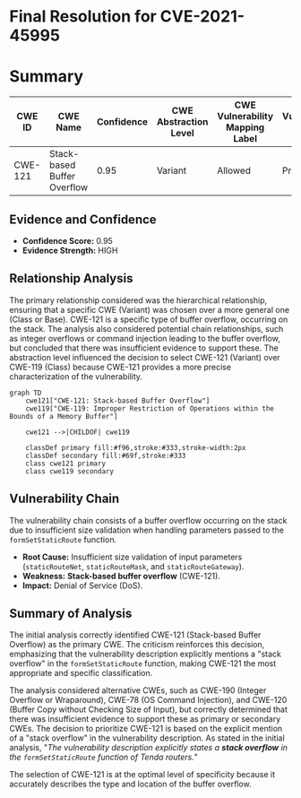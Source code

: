 # Final Resolution for CVE-2021-45995

# Summary 
| CWE ID | CWE Name | Confidence | CWE Abstraction Level | CWE Vulnerability Mapping Label | CWE-Vulnerability Mapping Notes |
|---|---|---|---|---|---|
| CWE-121 | Stack-based Buffer Overflow | 0.95 | Variant | Allowed | Primary CWE |
  
## Evidence and Confidence

*   **Confidence Score:** 0.95
*   **Evidence Strength:** HIGH

## Relationship Analysis
The primary relationship considered was the hierarchical relationship, ensuring that a specific CWE (Variant) was chosen over a more general one (Class or Base). CWE-121 is a specific type of buffer overflow, occurring on the stack. The analysis also considered potential chain relationships, such as integer overflows or command injection leading to the buffer overflow, but concluded that there was insufficient evidence to support these. The abstraction level influenced the decision to select CWE-121 (Variant) over CWE-119 (Class) because CWE-121 provides a more precise characterization of the vulnerability.

```mermaid
graph TD
    cwe121["CWE-121: Stack-based Buffer Overflow"]
    cwe119["CWE-119: Improper Restriction of Operations within the Bounds of a Memory Buffer"]
    
    cwe121 -->|CHILDOF| cwe119
    
    classDef primary fill:#f96,stroke:#333,stroke-width:2px
    classDef secondary fill:#69f,stroke:#333
    class cwe121 primary
    class cwe119 secondary
```

## Vulnerability Chain
The vulnerability chain consists of a buffer overflow occurring on the stack due to insufficient size validation when handling parameters passed to the `formSetStaticRoute` function.
  - **Root Cause:** Insufficient size validation of input parameters (`staticRouteNet`, `staticRouteMask`, and `staticRouteGateway`).
  - **Weakness:** **Stack-based buffer overflow** (CWE-121).
  - **Impact:** Denial of Service (DoS).

## Summary of Analysis
The initial analysis correctly identified CWE-121 (Stack-based Buffer Overflow) as the primary CWE. The criticism reinforces this decision, emphasizing that the vulnerability description explicitly mentions a "stack overflow" in the `formSetStaticRoute` function, making CWE-121 the most appropriate and specific classification.

The analysis considered alternative CWEs, such as CWE-190 (Integer Overflow or Wraparound), CWE-78 (OS Command Injection), and CWE-120 (Buffer Copy without Checking Size of Input), but correctly determined that there was insufficient evidence to support these as primary or secondary CWEs. The decision to prioritize CWE-121 is based on the explicit mention of a "stack overflow" in the vulnerability description. As stated in the initial analysis, "*The vulnerability description explicitly states a **stack overflow** in the `formSetStaticRoute` function of Tenda routers.*"

The selection of CWE-121 is at the optimal level of specificity because it accurately describes the type and location of the buffer overflow.